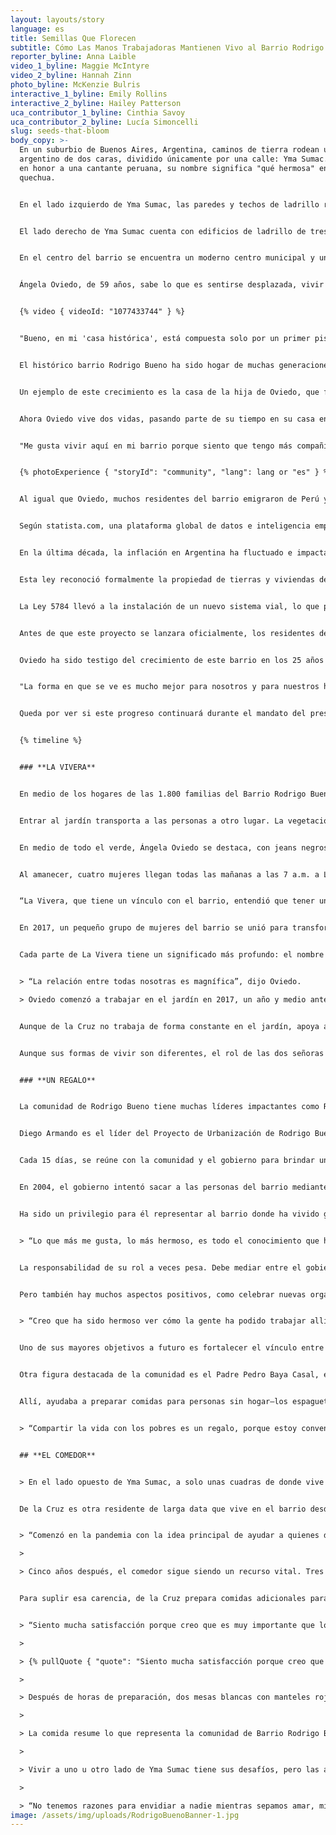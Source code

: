 ```yaml
---
layout: layouts/story
language: es
title: Semillas Que Florecen
subtitle: Cómo Las Manos Trabajadoras Mantienen Vivo al Barrio Rodrigo Bueno
reporter_byline: Anna Laible
video_1_byline: Maggie McIntyre
video_2_byline: Hannah Zinn
photo_byline: McKenzie Bulris
interactive_1_byline: Emily Rollins
interactive_2_byline: Hailey Patterson
uca_contributor_1_byline: Cinthia Savoy
uca_contributor_2_byline: Lucía Simoncelli
slug: seeds-that-bloom
body_copy: >-
  En un suburbio de Buenos Aires, Argentina, caminos de tierra rodean un barrio
  argentino de dos caras, dividido únicamente por una calle: Yma Sumac. Nombrada
  en honor a una cantante peruana, su nombre significa "qué hermosa" en
  quechua.​


  En el lado izquierdo de Yma Sumac, las paredes y techos de ladrillo rojo y blanco están deteriorados. Algunas familias que viven allí no tienen techo sobre sus cabezas. Su única forma de protección en mal tiempo es una lona negra colgada a siete pies de altura.​


  El lado derecho de Yma Sumac cuenta con edificios de ladrillo de tres pisos recién construidos, con una vivienda en cada nivel y balcones que las acompañan. Las familias suelen tener uno o dos refrigeradores y lavadoras, a diferencia de los del otro lado de la calle, que a menudo lavan su ropa a mano y carecen de electrodomésticos modernos.​


  En el centro del barrio se encuentra un moderno centro municipal y un parque limpio donde los niños juegan al fútbol todas las noches. Más allá de las casas, pasando la calle principal, está el paseo: una acera de concreto que da al Río de la Plata y es una representación de Buenos Aires.​


  Ángela Oviedo, de 59 años, sabe lo que es sentirse desplazada, vivir sin un verdadero sentido de hogar. Oviedo emigró de Ancash, Perú, en 1998 y ha vivido en el Barrio Rodrigo Bueno desde 1999. Su familia fue una de las primeras 40 en asentarse en lo que ahora se considera la parte histórica del barrio.​


  {% video { videoId: "1077433744" } %}


  "Bueno, en mi 'casa histórica', está compuesta solo por un primer piso", dijo Oviedo. "Era donde solíamos vivir, solo allí. Solo primer piso".​


  El histórico barrio Rodrigo Bueno ha sido hogar de muchas generaciones como la de Oviedo. Buenos Aires alberga varias "villas miserias", incluida la más grande al norte de la ciudad, la Villa 31. Rodrigo Bueno se llama barrio por su tamaño más pequeño. Aunque la pobreza sigue siendo la norma, con la ayuda de programas sociales financiados por la ciudad y el gobierno federal, las condiciones de vida en muchas villas han mejorado.​


  Un ejemplo de este crecimiento es la casa de la hija de Oviedo, que forma parte del área urbanizada que se ha agregado en los últimos años al barrio. Sin embargo, la vida cambió para Oviedo cuando su hija, Celia, comenzó a luchar contra el alcoholismo. La relación con su hija ha sido difícil en algunos momentos, con la intervención del gobierno en la familia de Oviedo. Para Oviedo, su familia es su prioridad.​


  Ahora Oviedo vive dos vidas, pasando parte de su tiempo en su casa en la zona histórica, pero la mayor parte la pasa en la casa de su hija en la nueva parte del barrio cuando no trabaja como ama de llaves. Viviendo con cuatro de sus nietas y su hijo menor, asumió el rol de figura materna para las niñas.​


  "Me gusta vivir aquí en mi barrio porque siento que tengo más compañía, tener un país, ver a mis compatriotas", dijo. "Ahora aún más, porque mi familia ha crecido, y nada me movería de aquí".​


  {% photoExperience { "storyId": "community", "lang": lang or "es" } %}


  Al igual que Oviedo, muchos residentes del barrio emigraron de Perú y Paraguay. Sin embargo, muchos no comparten su visión positiva de sus pobres circunstancias. Debido a la grave pobreza que enfrentan, los residentes están social y físicamente desconectados de sus barrios adyacentes. Muchas partes del barrio carecen de acceso a servicios urbanos, con altos riesgos de delincuencia y problemas de drogas que resultan en una fuerte presencia policial.​


  Según statista.com, una plataforma global de datos e inteligencia empresarial con sede en Alemania, la inflación saltó del 113,5% al 229,8% entre 2023 y 2024. Argentina actualmente ostenta el título de la tasa de inflación anual más alta del mundo.​


  En la última década, la inflación en Argentina ha fluctuado e impactado el mercado inmobiliario, incluido el Barrio Rodrigo Bueno. En marzo de 2017, se aprobó una ley para mejorar la estructura habitacional de este barrio. La Ley 5784 proporcionó fondos para la "rehabilitación, zonificación e integración social, cultural y urbana del barrio Rodrigo Bueno", según City Fix, una publicación en línea producida por el WRI Ross Center for Sustainable Cities.​


  Esta ley reconoció formalmente la propiedad de tierras y viviendas de los residentes de Rodrigo Bueno. Antes de esta ley, históricamente, los residentes que vivían en áreas de vivienda informal no eran propietarios legales del terreno sobre el que construyeron sus casas, lo que causaba que muchos temieran el desalojo y ser excluidos de los servicios municipales y oportunidades laborales. Como resultado, los residentes debían entrar y salir de sus casas a escondidas, confiando en los vecinos para vigilar sus casas mientras estaban fuera y asegurarse de que nunca quedaran vulnerables.​


  La Ley 5784 llevó a la instalación de un nuevo sistema vial, lo que permitió que los negocios aparecieran en los mapas y otorgó direcciones a los residentes. Ahora, los residentes podían recibir correo y los servicios de emergencia también podían llegar a quienes vivían dentro de Rodrigo Bueno.​


  Antes de que este proyecto se lanzara oficialmente, los residentes debían aprobarlo. El enfoque del proyecto se basaba en los principios de igualdad, integración, justicia espacial y no discriminación. Ahora conocido como el "Proyecto de Reurbanización e Integración Socio-Urbana", prioriza fortalecer la comunidad mientras urbaniza su paisaje.​


  Oviedo ha sido testigo del crecimiento de este barrio en los 25 años que ha vivido allí.​


  "La forma en que se ve es mucho mejor para nosotros y para nuestros hijos, que ahora se sienten más seguros de decir dónde viven", dijo. "Antes era diferente porque eran chocitas (pequeñas chozas construidas con materiales simples como ramas o destinadas a vivienda o refugio) y ni siquiera estábamos en un registro de tierras, así que al dar la dirección nadie la conocía o solo marcaba el lugar de emergencia. Ahora das la dirección y de inmediato el mapa te dirige al barrio. Rodrigo Bueno es más visible y mejor visto \[ahora]".​


  Queda por ver si este progreso continuará durante el mandato del presidente Javier Milei o cómo sus esfuerzos por recortar programas públicos afectarán a personas como Oviedo. Aun así, las mujeres del barrio no están esperando que la ciudad ni el gobierno federal las ayuden a mejorar su situación: están tomando medidas activas para transformar su comunidad ahora.


  {% timeline %}


  ### **LA VIVERA**


  En medio de los hogares de las 1.800 familias del Barrio Rodrigo Bueno hay algo fuera de lo común y sencillamente extraordinario.


  Entrar al jardín transporta a las personas a otro lugar. La vegetación está por todas partes, con docenas de pequeñas macetas en el suelo y sobre las mesas. Los colibríes vuelan por este oasis. Flores nativas argentinas como la flor de terciopelo, el botón azul y las salvias azules también llenan el espacio y le dan un carácter local.


  En medio de todo el verde, Ángela Oviedo se destaca, con jeans negros y una blusa rosa de manga larga. Se recoge su largo cabello negro para que no le moleste mientras trabaja. Su sonrisa ilumina cada rincón por el que pasa.


  Al amanecer, cuatro mujeres llegan todas las mañanas a las 7 a.m. a La Vivera Orgánica, o “El Jardín”, para servir a la comunidad de Rodrigo Bueno.


  “La Vivera, que tiene un vínculo con el barrio, entendió que tener un vivero las ayuda a armar su propia huerta, sus jardines, ya que todo el barrio tiene espacios muy lindos y grandes", dijo Oviedo.


  En 2017, un pequeño grupo de mujeres del barrio se unió para transformar su entorno y recuperar tradiciones. Lideradas por la cofundadora Elizabeth Cuenca, de 52 años, las mujeres iniciaron un jardín comunitario que creció hasta convertirse en un vivero agroecológico, con más de 25 especies de verduras y 50 especies de plantas nativas.


  Cada parte de La Vivera tiene un significado más profundo: el nombre es femenino porque todas las que trabajan allí son mujeres. El vínculo de amistad entre ellas es único.


  > “La relación entre todas nosotras es magnífica”, dijo Oviedo.

  > Oviedo comenzó a trabajar en el jardín en 2017, un año y medio antes de la urbanización del barrio. Cuando llegó a Argentina, no sabía plantar en macetas, así que aprendió sola. Ahora es una experta: organiza las plantas en hileras ordenadas de cuatro, lleva la cuenta de cada nueva adición con una lapicera rosa y un pequeño papel.Una de las amigas que trabaja con Oviedo en el jardín siempre le saca una sonrisa cuando la visita: Rosa de la Cruz, una mujer de mediana edad con largo cabello rojo, aros grandes y labial fucsia.


  Aunque de la Cruz no trabaja de forma constante en el jardín, apoya a las mujeres que lo hacen. Su impacto en la comunidad de Rodrigo Bueno es distinto: lidera el equipo de la cocina del Comedor del Centro de Adulto Mayor.


  Aunque sus formas de vivir son diferentes, el rol de las dos señoras es el mismo: ayudar a su comunidad ofreciendo su tiempo y sus talentos.


  ### **UN REGALO**


  La comunidad de Rodrigo Bueno tiene muchas líderes impactantes como Rosa y Ángela, pero también hay otras personas que ayudan de forma significativa.


  Diego Armando es el líder del Proyecto de Urbanización de Rodrigo Bueno. Al igual que Rosa y Ángela, Armando ha vivido en esta comunidad durante 25 años.


  Cada 15 días, se reúne con la comunidad y el gobierno para brindar un espacio donde se puedan expresar preocupaciones y quejas. Pero ese es el presente: a Rodrigo Bueno le llevó tiempo llegar hasta allí.


  En 2004, el gobierno intentó sacar a las personas del barrio mediante sobornos. Diego, junto a otros vecinos, decidió unirse en protesta. Luego de años de idas y vueltas, el gobierno comprendió que necesitaban líderes que representaran al barrio. Armando se convirtió en líder en 2024.


  Ha sido un privilegio para él representar al barrio donde ha vivido gran parte de su vida.


  > “Lo que más me gusta, lo más hermoso, es todo el conocimiento que he adquirido”, dijo. “Me gusta poder ayudar no solo a otros en Rodrigo Bueno, sino también en todo el país.”


  La responsabilidad de su rol a veces pesa. Debe mediar entre el gobierno y los vecinos e intentar complacer a ambas partes, algo que a veces es casi imposible.


  Pero también hay muchos aspectos positivos, como celebrar nuevas organizaciones del barrio. Una de ellas nació de un grupo de mujeres que querían llevar lo “orgánico” al barrio para crear un jardín accesible donde las familias pudieran generar ingresos sin salir de la comunidad. Así nació La Vivera Orgánica.


  > “Creo que ha sido hermoso ver cómo la gente ha podido trabajar allí”, dijo Armando. “Ha sido genial para dar empleo a mujeres, y eso es increíble. Creamos el jardín no solo para la comunidad, sino también para quienes están afuera, para que pudieran venir y conocer a quienes viven en el barrio.”


  Uno de sus mayores objetivos a futuro es fortalecer el vínculo entre quienes viven dentro del barrio y quienes están afuera. Aún queda mucho trabajo por hacer, como instalar un jardín de infantes y un centro para adultos mayores dentro de Rodrigo Bueno.


  Otra figura destacada de la comunidad es el Padre Pedro Baya Casal, ex sacerdote del barrio. Se mudó hace dos meses tras vivir allí cinco años. Antes trabajaba en la iglesia Nuestra Señora de la Esperanza en Puerto Madero, que tenía una capilla conectada en Rodrigo Bueno.


  Allí, ayudaba a preparar comidas para personas sin hogar—los espaguetis con carne y salsa de tomate eran los favoritos—ofreciendo un plato caliente a quienes vivían en condiciones precarias. Incluso en momentos difíciles, la experiencia de servir a los más necesitados dejó una huella que nunca olvidará.


  > “Compartir la vida con los pobres es un regalo, porque estoy convencido de que ellos tienen una confianza en Dios y una alegría de vivir que no se puede comprar,” dijo el Padre Pedro. “No hay cosas materiales que te den esa confianza en la vida y esa alegría.”


  ## **EL COMEDOR**


  > En el lado opuesto de Yma Sumac, a solo unas cuadras de donde vive Ángela Oviedo, hay un hogar lleno de comida y familia. Adentro, una gran cocina donde mujeres cocinan y se preparan para una noche agitada. En el centro, una mujer con delantal color bordó: Rosa de la Cruz.


  De la Cruz es otra residente de larga data que vive en el barrio desde 1999 y actualmente reside con sus tres hijas. En 2020, fue la impulsora del Comedor del Centro de Adulto Mayor, una cocina comunitaria creada para ofrecer comidas frescas a personas mayores durante la pandemia del COVID-19.


  > “Comenzó en la pandemia con la idea principal de ayudar a quienes debían quedarse adentro, que eran principalmente los ancianos,” dijo Elena Vera, prima de de la Cruz. “El valor principal del comedor es el amor al prójimo, y eso incluye a todos.”

  >

  > Cinco años después, el comedor sigue siendo un recurso vital. Tres veces por semana, un equipo de seis mujeres liderado por Cruz sirve comida a 80 señores o jubilados del barrio. Muchos de ellos viven aislados y con acceso limitado a alimentos frescos. El gobierno brinda un pequeño presupuesto mensual para alimentos, pero no alcanza para cubrir todo el mes.


  Para suplir esa carencia, de la Cruz prepara comidas adicionales para vender y usa los ingresos para comprar más alimentos. A pesar de los desafíos financieros y las limitaciones gubernamentales, el comedor sigue firme.


  > “Siento mucha satisfacción porque creo que es muy importante que los adultos tengan un plato de comida los fines de semana, porque la mayoría están solos,” dijo de la Cruz.

  >

  > {% pullQuote { "quote": "Siento mucha satisfacción porque creo que es muy importante que los adultos tengan un plato de comida los fines de semana, porque la mayoría están solos.", "attribution": "Rosa de la Cruz" } %}

  >

  > Después de horas de preparación, dos mesas blancas con manteles rojos y blancos se colocan afuera del comedor, con sillas a ambos lados. Una por una, las cocineras rellenan las papas con lechuga, carne, huevo y aceitunas antes de hervirlas para hacer Papa Rellena. Una vez listas, los miembros de la comunidad rezan y comparten la comida. Luego, se sirve té de yerba mate acompañado de galletas magdalenas.

  >

  > La comida resume lo que representa la comunidad de Barrio Rodrigo Bueno: crear una pequeña comunidad dentro del vecindario más grande, apoyándose entre sí mediante iniciativas como La Vivera Orgánica y el Comedor del Centro de Adulto Mayor.

  >

  > Vivir a uno u otro lado de Yma Sumac tiene sus desafíos, pero las amistades forjadas entre las mujeres de ambos lados están hechas para perdurar.

  >

  > “No tenemos razones para envidiar a nadie mientras sepamos amar, mientras queramos respirar este aire puro que, gracias a Dios, recibimos todos los días,” dijo Ángela Oviedo. “Para mí, el vivero es aire puro. Es naturaleza. Tenemos que estar agradecidos por eso todos los días."
image: /assets/img/uploads/RodrigoBuenoBanner-1.jpg
---
```

